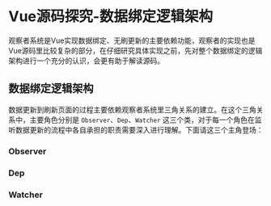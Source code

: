# Vue源码探究-数据绑定逻辑架构

观察者系统是Vue实现数据绑定、无刷更新的主要依赖功能，观察者的实现也是Vue源码里比较复杂的部分，在仔细研究具体实现之前，先对整个数据绑定的逻辑架构进行一个充分的认识，会更有助于解读源码。

## 数据绑定逻辑架构
数据更新到刷新页面的过程主要依赖观察者系统里三角关系的建立。在这个三角关系中，主要角色分别是 `Observer`、`Dep`、`Watcher` 这三个类，对于每一个角色在监听数据更新的流程中各自承担的职责需要深入进行理解。下面请这三个主角登场：

### Observer

### Dep

### Watcher